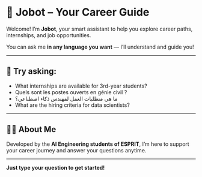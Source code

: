 # 🤖 Jobot – Your Career Guide

Welcome! I’m **Jobot**, your smart assistant to help you explore career paths, internships, and job opportunities.

You can ask me **in any language you want** — I’ll understand and guide you!

---

## 💬 Try asking:

- What internships are available for 3rd-year students?
- Quels sont les postes ouverts en génie civil ?
- ما هي متطلبات العمل لمهندس ذكاء اصطناعي؟
- What are the hiring criteria for data scientists?

---

## 👨‍🎓 About Me

Developed by the **AI Engineering students of ESPRIT**, I’m here to support your career journey and answer your questions anytime.

---

**Just type your question to get started!**

